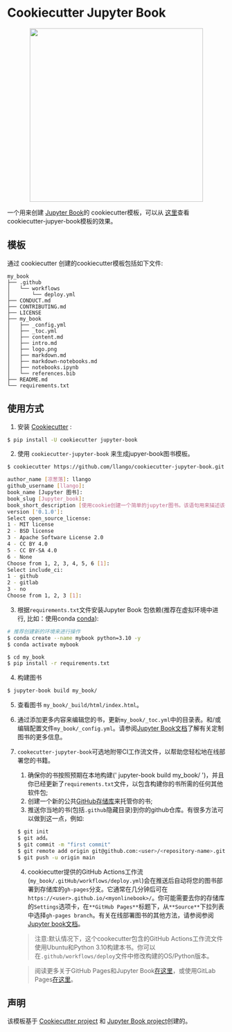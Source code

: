 # Cookiecutter Jupyter Book

<p align="center">
  <img src="{{cookiecutter.book_slug}}/{{cookiecutter.book_slug}}/logo.png" width="400">
</p>

一个用来创建 [Jupyter Book](https://jupyterbook.org/intro.html)的 cookiecutter模板，可以从 [这里](https://executablebooks.github.io/cookiecutter-jupyter-book/)查看cookiecutter-jupyer-book模板的效果。

## 模板

通过 cookiecutter 创建的cookiecutter模板包括如下文件:

```
my_book
├── .github
│   └── workflows
│       └── deploy.yml
├── CONDUCT.md
├── CONTRIBUTING.md
├── LICENSE
├── my_book
│   ├── _config.yml
│   ├── _toc.yml
│   ├── content.md
│   ├── intro.md
│   ├── logo.png
│   ├── markdown.md
│   ├── markdown-notebooks.md
│   ├── notebooks.ipynb
│   └── references.bib
├── README.md
└── requirements.txt
```

## 使用方式

1. 安装 [Cookiecutter](https://github.com/cookiecutter/cookiecutter/tree/1.7.2) :

```bash
$ pip install -U cookiecutter jupyter-book
```

2. 使用 `cookiecutter-jupyter-book` 来生成jupyer-book图书模板。

```bash
$ cookiecutter https://github.com/llango/cookiecutter-jupyter-book.git

author_name [凉葱落]: llango
github_username [llango]:
book_name [Jupyter 图书]:
book_slug [Jupyter_book]:
book_short_description [使用cookie创建一个简单的jupyter图书。该语句用来描述该书情况。]: 我的 Jupyter Book!
version ['0.1.0']:
Select open_source_license:
1 - MIT license
2 - BSD license
3 - Apache Software License 2.0
4 - CC BY 4.0
5 - CC BY-SA 4.0
6 - None
Choose from 1, 2, 3, 4, 5, 6 [1]:
Select include_ci:
1 - github
2 - gitlab
3 - no
Choose from 1, 2, 3 [1]:
```

3. 根据`requirements.txt`文件安装Jupyter Book 包依赖(推荐在虚拟环境中进行, 比如：使用conda [conda](https://docs.conda.io/en/latest/)):

```bash
# 推荐创建新的环境来进行操作
$ conda create --name mybook python=3.10 -y
$ conda activate mybook
```

```bash
$ cd my_book
$ pip install -r requirements.txt
```

4. 构建图书

```bash
$ jupyter-book build my_book/
```

5. 查看图书 `my_book/_build/html/index.html`。

6. 通过添加更多内容来编辑您的书，更新`my_book/_toc.yml`中的目录表。和/或编辑配置文件`my_book/_config.yml`。请参阅[Jupyter Book文档](https://jupyterbook.org/intro.html)了解有关定制图书的更多信息。

7. `cookecutter-jupyter-book`可选地附带CI工作流文件，以帮助您轻松地在线部署您的书籍。
   1. 确保你的书按照预期在本地构建(' jupyter-book build my_book/ ')，并且你已经更新了`requirements.txt`文件，以包含构建你的书所需的任何其他软件包;
   2. 创建一个新的公共[GitHub存储库](https://github.com/new)来托管你的书;
   3. 推送你当地的书(包括`.github`隐藏目录)到你的github仓库。有很多方法可以做到这一点，例如:
   ```bash
   $ git init
   $ git add。
   $ git commit -m "first commit"
   $ git remote add origin git@github.com:<user>/<repository-name>.git
   $ git push -u origin main
   ```
   4. cookiecutter提供的GitHub Actions工作流(`my_book/.gitHub/workflows/deploy.yml`)会在推送后自动将您的图书部署到存储库的`gh-pages`分支。它通常在几分钟后可在`https://<user>.github.io/<myonlinebook>/`。你可能需要去你的存储库的`Settings`选项卡，在`**GitHub Pages**`标题下，从`**Source**`下拉列表中选择`gh-pages branch`。有关在线部署图书的其他方法，请参阅参阅[Jupyter book文档](https://jupyterbook.org/intro.html)。

   >注意:默认情况下，这个cookecutter包含的GitHub Actions工作流文件使用Ubuntu和Python 3.10构建本书。你可以在`.github/workflows/deploy`文件中修改构建的OS/Python版本。

   >阅读更多关于GitHub Pages和Jupyter Book[在这里](https://jupyterbook.org/publish/gh-pages.html#automatically-host-your-book-with-github-actions)，或使用GitLab Pages[在这里](https://docs.gitlab.com/ee/user/project/pages/getting_started/pages_from_scratch.html)。

## 声明

该模板基于 [Cookiecutter project](https://github.com/cookiecutter/cookiecutter) 和 [Jupyter Book project](https://github.com/executablebooks/jupyter-book)创建的。
